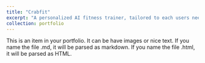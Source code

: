 ```yaml
---
title: "Crabfit"
excerpt: "A personalized AI fitness trainer, tailored to each users needs.<br/><img src='/images/crabfit.png'>"
collection: portfolio
---
```


This is an item in your portfolio. It can be have images or nice text. If you name the file .md, it will be parsed as markdown. If you name the file .html, it will be parsed as HTML.
